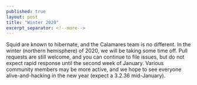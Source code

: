 ```yaml
---
published: true
layout: post
title: "Winter 2020"
excerpt_separator: <!--more-->
---
```


Squid are known to hibernate, and the Calamares team is no
different. In the winter (northern hemisphere) of 2020,
we will be taking some time off. Pull requests are still welcome,
and you can continue to file issues, but do not expect rapid
response until the second week of January. Various community
members may be more active, and we hope to see everyone
alive-and-hacking in the new year (expect a 3.2.36 mid-January).
